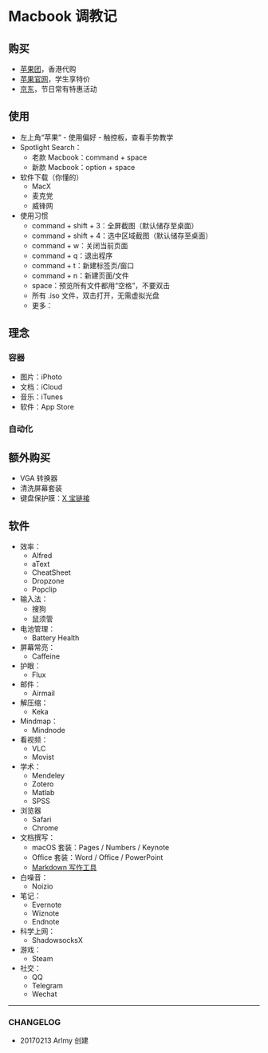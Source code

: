 # Macbook 调教记

## 购买

- [苹果团](http://appletuan.com/)，香港代购
- [苹果官网](http://www.apple.com/cn/)，学生享特价
- [京东](https://list.jd.com/list.html?cat=670,671,672&ev=exbrand_14026)，节日常有特惠活动

## 使用

- 左上角“苹果” - 使用偏好 - 触控板，查看手势教学
- Spotlight Search：
  - 老款 Macbook：command + space
  - 新款 Macbook：option  + space
- 软件下载（你懂的）
  - MacX
  - 麦克党
  - 威锋网
- 使用习惯
  - command + shift + 3：全屏截图（默认储存至桌面）
  - command + shift + 4：选中区域截图（默认储存至桌面）
  - command + w：关闭当前页面
  - command + q：退出程序
  - command + t：新建标签页/窗口
  - command + n：新建页面/文件
  - space：预览所有文件都用“空格”，不要双击
  - 所有 .iso 文件，双击打开，无需虚拟光盘
  - 更多：

## 理念

### 容器

- 图片：iPhoto
- 文档：iCloud
- 音乐：iTunes
- 软件：App Store

### 自动化

## 额外购买

- VGA 转换器
- 清洗屏幕套装
- 键盘保护膜：[X 宝链接](https://detail.tmall.com/item.htm?id=10284321068)

## 软件

- 效率：
  - Alfred
  - aText
  - CheatSheet
  - Dropzone
  - Popclip
- 输入法：
  - 搜狗
  - 鼠须管
- 电池管理：
  - Battery Health
- 屏幕常亮：
  - Caffeine
- 护眼：
  - Flux
- 邮件：
  - Airmail
- 解压缩：
  - Keka
- Mindmap：
  - Mindnode
- 看视频：
  - VLC
  - Movist
- 学术：
  - Mendeley
  - Zotero
  - Matlab
  - SPSS
- 浏览器
  - Safari
  - Chrome
- 文档撰写：
  - macOS 套装：Pages / Numbers / Keynote
  - Office 套装：Word / Office / PowerPoint
  - [Markdown 写作工具](https://github.com/YUE-Inc/Training/tree/master/How2UseMarkdown#写作工具)
- 白噪音：
  - Noizio
- 笔记：
  - Evernote
  - Wiznote
  - Endnote
- 科学上网：
  - ShadowsocksX
- 游戏：
  - Steam
- 社交：
  - QQ
  - Telegram
  - Wechat

---

### CHANGELOG

- 20170213 Arlmy 创建

